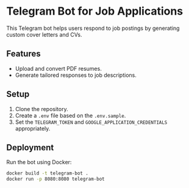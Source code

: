 # Telegram Bot for Job Applications

This Telegram bot helps users respond to job postings by generating custom cover letters and CVs.

## Features

- Upload and convert PDF resumes.
- Generate tailored responses to job descriptions.

## Setup

1. Clone the repository.
2. Create a `.env` file based on the `.env.sample`.
3. Set the `TELEGRAM_TOKEN` and `GOOGLE_APPLICATION_CREDENTIALS` appropriately.

## Deployment

Run the bot using Docker:
```bash
docker build -t telegram-bot .
docker run -p 8080:8080 telegram-bot
